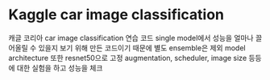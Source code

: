 # Kaggle car image classification

캐글 코리아 car image classification 연습 코드
single model에서 성능을 얼마나 끌어올릴 수 있을지 보기 위해 만든 코드이기 때문에 별도 ensemble은 제외
model architecture 또한 resnet50으로 고정
augmentation, scheduler, image size 등등에 대한 실험을 하고 성능을 체크
